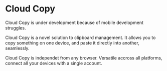 # Cloud Copy

Cloud Copy is under development because of mobile development struggles.

Cloud Copy is a novel solution to clipboard management. It allows you to copy something on one device, and paste it directly into another, seamlessly.

Cloud Copy is independet from any browser. Versatile accross all platforms, connect all your devices with a single account.
